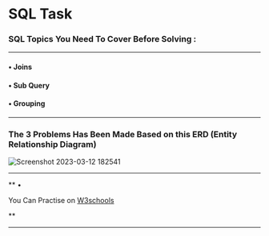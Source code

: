 # SQL Task

<h3>SQL Topics You Need To Cover Before Solving : </h3><hr>
<h4>• Joins </h4>
<h4>• Sub Query </h4>
<h4>• Grouping </h4>
<hr>
<h3>The 3 Problems Has Been Made Based on this ERD (Entity Relationship Diagram)</h3>

![Screenshot 2023-03-12 182541](https://user-images.githubusercontent.com/60596766/230752318-4a6eea64-f48c-445c-9702-f16007399a10.png)
<hr>

** • <p> You Can Practise on <a href="https://www.w3schools.com/sql/trysql.asp?filename=trysql_op_in" target="_blank">W3schools </a></p> ** <hr>
